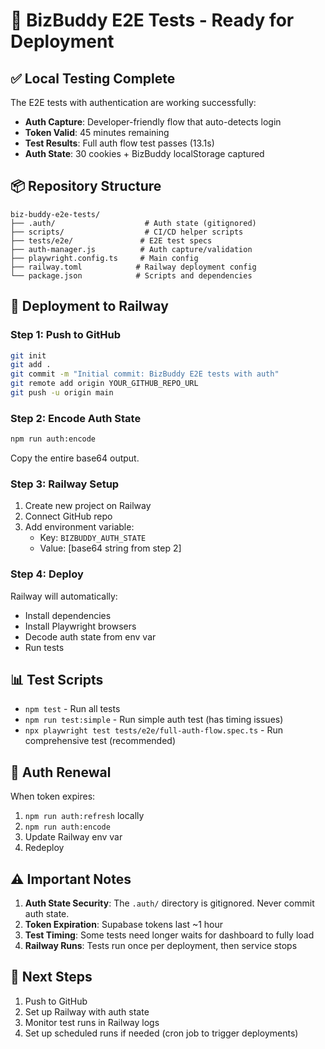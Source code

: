# 🚀 BizBuddy E2E Tests - Ready for Deployment

## ✅ Local Testing Complete

The E2E tests with authentication are working successfully:

- **Auth Capture**: Developer-friendly flow that auto-detects login
- **Token Valid**: 45 minutes remaining
- **Test Results**: Full auth flow test passes (13.1s)
- **Auth State**: 30 cookies + BizBuddy localStorage captured

## 📦 Repository Structure

```
biz-buddy-e2e-tests/
├── .auth/                    # Auth state (gitignored)
├── scripts/                  # CI/CD helper scripts
├── tests/e2e/               # E2E test specs
├── auth-manager.js          # Auth capture/validation
├── playwright.config.ts     # Main config
├── railway.toml            # Railway deployment config
└── package.json            # Scripts and dependencies
```

## 🚀 Deployment to Railway

### Step 1: Push to GitHub

```bash
git init
git add .
git commit -m "Initial commit: BizBuddy E2E tests with auth"
git remote add origin YOUR_GITHUB_REPO_URL
git push -u origin main
```

### Step 2: Encode Auth State

```bash
npm run auth:encode
```

Copy the entire base64 output.

### Step 3: Railway Setup

1. Create new project on Railway
2. Connect GitHub repo
3. Add environment variable:
   - Key: `BIZBUDDY_AUTH_STATE`
   - Value: [base64 string from step 2]

### Step 4: Deploy

Railway will automatically:
- Install dependencies
- Install Playwright browsers
- Decode auth state from env var
- Run tests

## 📊 Test Scripts

- `npm test` - Run all tests
- `npm run test:simple` - Run simple auth test (has timing issues)
- `npx playwright test tests/e2e/full-auth-flow.spec.ts` - Run comprehensive test (recommended)

## 🔄 Auth Renewal

When token expires:
1. `npm run auth:refresh` locally
2. `npm run auth:encode`
3. Update Railway env var
4. Redeploy

## ⚠️ Important Notes

1. **Auth State Security**: The `.auth/` directory is gitignored. Never commit auth state.
2. **Token Expiration**: Supabase tokens last ~1 hour
3. **Test Timing**: Some tests need longer waits for dashboard to fully load
4. **Railway Runs**: Tests run once per deployment, then service stops

## 🎯 Next Steps

1. Push to GitHub
2. Set up Railway with auth state
3. Monitor test runs in Railway logs
4. Set up scheduled runs if needed (cron job to trigger deployments)